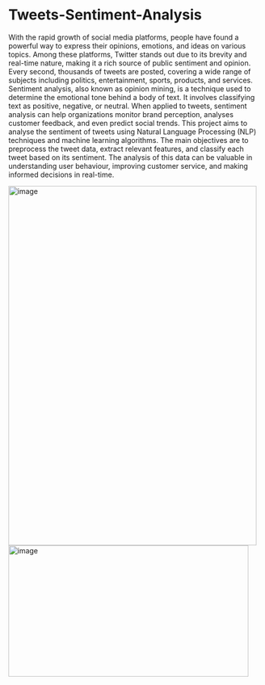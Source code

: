# Tweets-Sentiment-Analysis

With the rapid growth of social media platforms, people have found a powerful way to express their opinions, emotions, and ideas on various topics. Among these platforms, Twitter stands out due to its brevity and real-time nature, making it a rich source of public sentiment and opinion. Every second, thousands of tweets are posted, covering a wide range of subjects including politics, entertainment, sports, products, and services.
Sentiment analysis, also known as opinion mining, is a technique used to determine the emotional tone behind a body of text. It involves classifying text as positive, negative, or neutral. When applied to tweets, sentiment analysis can help organizations monitor brand perception, analyses customer feedback, and even predict social trends.
This project aims to analyse the sentiment of tweets using Natural Language Processing (NLP) techniques and machine learning algorithms. The main objectives are to preprocess the tweet data, extract relevant features, and classify each tweet based on its sentiment. The analysis of this data can be valuable in understanding user behaviour, improving customer service, and making informed decisions in real-time.

<img width="491" height="712" alt="image" src="https://github.com/user-attachments/assets/85488e7f-5383-430c-96b7-f15307bed453" />

<img width="475" height="260" alt="image" src="https://github.com/user-attachments/assets/39463b53-d0e3-445d-a94a-7cbd8284f48c" />

